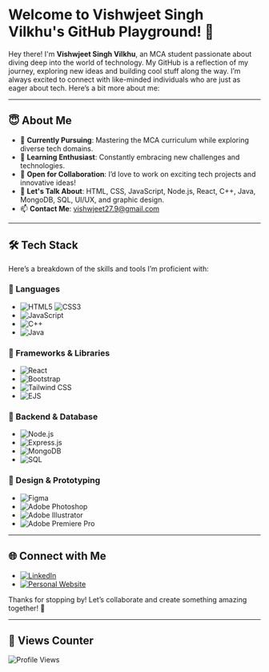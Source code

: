 # Welcome to Vishwjeet Singh Vilkhu's GitHub Playground! 👋

Hey there! I'm **Vishwjeet Singh Vilkhu**, an MCA student passionate about diving deep into the world of technology. My GitHub is a reflection of my journey, exploring new ideas and building cool stuff along the way. I’m always excited to connect with like-minded individuals who are just as eager about tech. Here’s a bit more about me:

---

## 😇 About Me

- 🔭 **Currently Pursuing**: Mastering the MCA curriculum while exploring diverse tech domains.
- 🌱 **Learning Enthusiast**: Constantly embracing new challenges and technologies.
- 👯 **Open for Collaboration**: I’d love to work on exciting tech projects and innovative ideas!
- 💬 **Let's Talk About**: HTML, CSS, JavaScript, Node.js, React, C++, Java, MongoDB, SQL, UI/UX, and graphic design.
- 📫 **Contact Me**: [vishwjeet27.9@gmail.com](mailto:vishwjeet27.9@gmail.com)

---

## 🛠️ Tech Stack

Here’s a breakdown of the skills and tools I’m proficient with:

### 🔹 Languages
- ![HTML5](https://img.shields.io/badge/-HTML5-E34F26?logo=html5&logoColor=white&style=flat-square) ![CSS3](https://img.shields.io/badge/-CSS3-1572B6?logo=css3&logoColor=white&style=flat-square)
- ![JavaScript](https://img.shields.io/badge/-JavaScript-F7DF1E?logo=javascript&logoColor=black&style=flat-square)
- ![C++](https://img.shields.io/badge/-C++-00599C?logo=cplusplus&logoColor=white&style=flat-square)
- ![Java](https://img.shields.io/badge/-Java-007396?logo=java&logoColor=white&style=flat-square)

### 🔹 Frameworks & Libraries
- ![React](https://img.shields.io/badge/-React-61DAFB?logo=react&logoColor=black&style=flat-square)
- ![Bootstrap](https://img.shields.io/badge/-Bootstrap-7952B3?logo=bootstrap&logoColor=white&style=flat-square)
- ![Tailwind CSS](https://img.shields.io/badge/-Tailwind%20CSS-38B2AC?logo=tailwind-css&logoColor=white&style=flat-square)
- ![EJS](https://img.shields.io/badge/-EJS-4E4E4E?logo=ejs&logoColor=white&style=flat-square)

### 🔹 Backend & Database
- ![Node.js](https://img.shields.io/badge/-Node.js-339933?logo=node.js&logoColor=white&style=flat-square)
- ![Express.js](https://img.shields.io/badge/-Express.js-000000?logo=express&logoColor=white&style=flat-square)
- ![MongoDB](https://img.shields.io/badge/-MongoDB-47A248?logo=mongodb&logoColor=white&style=flat-square)
- ![SQL](https://img.shields.io/badge/-SQL-4479A1?logo=postgresql&logoColor=white&style=flat-square)

### 🔹 Design & Prototyping
- ![Figma](https://img.shields.io/badge/-Figma-F24E1E?logo=figma&logoColor=white&style=flat-square)
- ![Adobe Photoshop](https://img.shields.io/badge/-Photoshop-31A8FF?logo=adobe-photoshop&logoColor=white&style=flat-square)
- ![Adobe Illustrator](https://img.shields.io/badge/-Illustrator-FF9A00?logo=adobe-illustrator&logoColor=white&style=flat-square)
- ![Adobe Premiere Pro](https://img.shields.io/badge/-Premiere%20Pro-9999FF?logo=adobe-premiere-pro&logoColor=white&style=flat-square)

---

## 🌐 Connect with Me

- [![LinkedIn](https://img.shields.io/badge/-LinkedIn-0A66C2?logo=linkedin&logoColor=white&style=flat-square)](https://in.linkedin.com/in/vishwjeet27)
- [![Personal Website](https://img.shields.io/badge/-Portfolio-000000?logo=github&logoColor=white&style=flat-square)](https://chill-vishu.github.io/vishwjeet/)

Thanks for stopping by! Let’s collaborate and create something amazing together! 🚀

---

## 👀 Views Counter

![Profile Views](https://komarev.com/ghpvc/?username=chill-vishu&style=for-the-badge)
